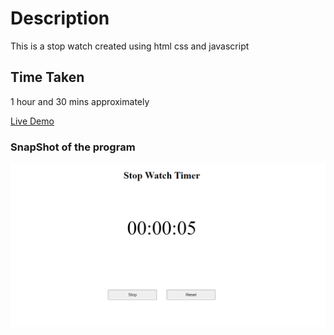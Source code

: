 # Description
This is a stop watch created using html css and javascript

## Time Taken

1 hour and 30 mins approximately

[Live Demo](https://caseconverter-akj.netlify.app/)

### SnapShot of the program

![Snap](./snap.png)